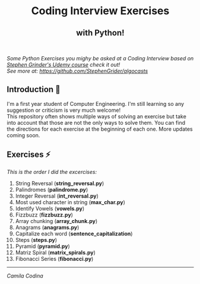 <h1 align="center">Coding Interview Exercises</h1>
<h2 align="center">with Python!</h2><br>


_Some Python Exercises you mighy be asked at a Coding Interview based on <a href="https://ibm-learning.udemy.com/course/coding-interview-bootcamp-algorithms-and-data-structure">Stephen Grinder's Udemy course</a> check it out!_<br>
_See more at: https://github.com/StephenGrider/algocasts_

## Introduction 🌸

I'm a first year student of Computer Engineering. I'm still learning so any suggestion or criticism is very much welcome! <br>
This repository often shows multiple ways of solving an exercise but take into account that those are not the only ways to solve them. You can find the directions for each exercise at the beginning of each one. More updates coming soon.

## Exercises ⚡️
_This is the order I did the excercises:_

1. String Reversal (**string_reversal.py**)
2. Palindromes (**palindrome.py**)
3. Integer Reversal (**int_reversal.py**)
4. Most used character in string (**max_char.py**)
5. Identify Vowels (**vowels.py**)
6. Fizzbuzz (**fizzbuzz.py**)
7. Array chunking (**array_chunk.py**)
8. Anagrams (**anagrams.py**)
9. Capitalize each word (**sentence_capitalization**)
10. Steps (**steps.py**)
11. Pyramid (**pyramid.py**)
12. Matriz Spiral (**matrix_spirals.py**)
13. Fibonacci Series (**fibonacci.py**)

---

_Camila Codina_
